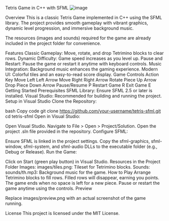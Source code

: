   Tetris Game in C++ with SFML
  ![image](https://github.com/user-attachments/assets/87ab2f4c-0277-4deb-bb8d-e69783b07856)




Overview
This is a classic Tetris Game implemented in C++ using the SFML library. The project provides smooth gameplay with vibrant graphics, dynamic level progression, and immersive background music.

The resources (images and sounds) required for the game are already included in the project folder for convenience.

Features
Classic Gameplay: Move, rotate, and drop Tetrimino blocks to clear rows.
Dynamic Difficulty: Game speed increases as you level up.
Pause and Restart: Pause the game or restart it anytime with keyboard controls.
Music Integration: Background music enhances the gaming experience.
Modern UI: Colorful tiles and an easy-to-read score display.
Game Controls
Action	Key
Move Left	Left Arrow
Move Right	Right Arrow
Rotate Piece	Up Arrow
Drop Piece	Down Arrow
Pause/Resume	P
Restart Game	R
Exit Game	E
Getting Started
Prerequisites
SFML Library: Ensure SFML 2.5 or later is installed.
Visual Studio: Recommended for building and running the project.
Setup in Visual Studio
Clone the Repository:

bash
Copy code
git clone https://github.com/your-username/tetris-sfml.git
cd tetris-sfml
Open in Visual Studio:

Open Visual Studio.
Navigate to File > Open > Project/Solution.
Open the project .sln file provided in the repository.
Configure SFML:

Ensure SFML is linked in the project settings.
Copy the sfml-graphics, sfml-window, sfml-system, and sfml-audio DLLs to the executable folder (e.g., Debug or Release).
Run the Game:

Click on Start (green play button) in Visual Studio.
Resources in the Project Folder
Images:
images/tiles.png: Tileset for Tetrimino blocks.
Sounds:
sounds/th.mp3: Background music for the game.
How to Play
Arrange Tetrimino blocks to fill rows.
Filled rows will disappear, earning you points.
The game ends when no space is left for a new piece.
Pause or restart the game anytime using the controls.
Preview

Replace images/preview.png with an actual screenshot of the game running.

License
This project is licensed under the MIT License.
